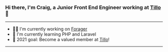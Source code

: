 [workplace]: [https://www.tillo.io]
[application]: [https://github.com/CRBroughton/forager]

### Hi there, I'm Craig, a Junior Front End Engineer working at [Tillo][workplace] 👋 

---

- 👨‍💼 I'm currently working on [Forager][application]
- 📖 I'm currently learning PHP and Laravel
- 🎯 2021 goal: Become a valued member at [Tillo][workplace]!

---